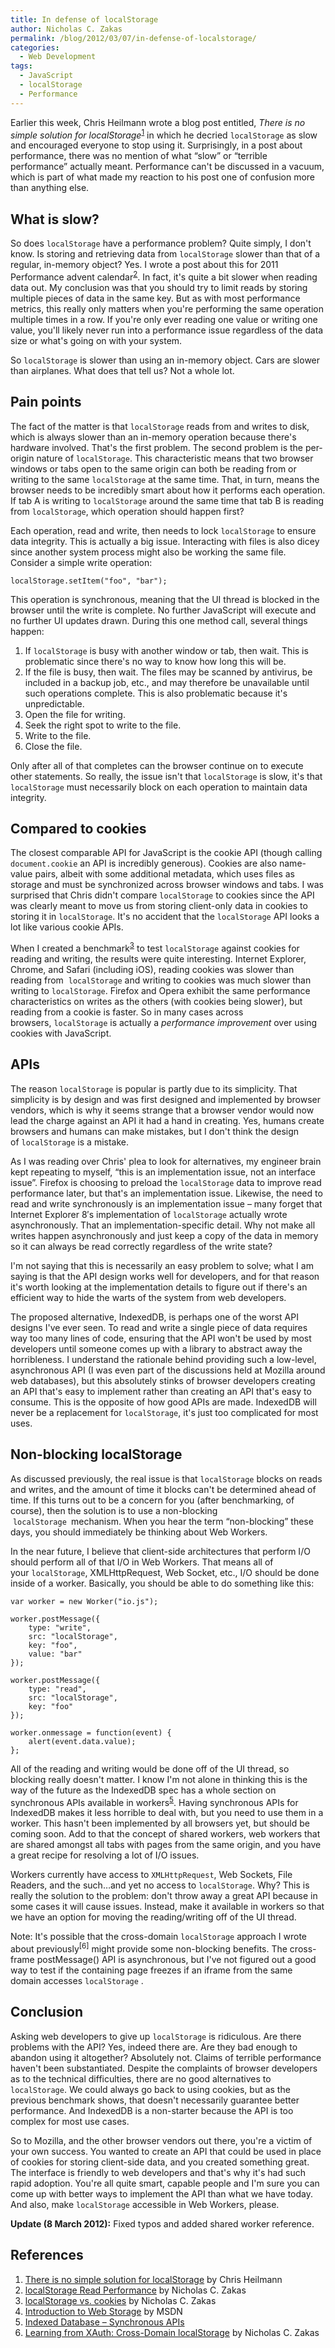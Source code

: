 ```yaml
---
title: In defense of localStorage
author: Nicholas C. Zakas
permalink: /blog/2012/03/07/in-defense-of-localstorage/
categories:
  - Web Development
tags:
  - JavaScript
  - localStorage
  - Performance
---
```

Earlier this week, Chris Heilmann wrote a blog post entitled, <cite>There is no simple solution for localStorage</cite><sup>[1]</sup> in which he decried `localStorage` as slow and encouraged everyone to stop using it. Surprisingly, in a post about performance, there was no mention of what &#8220;slow&#8221; or &#8220;terrible performance&#8221; actually meant. Performance can't be discussed in a vacuum, which is part of what made my reaction to his post one of confusion more than anything else.

## What is slow?

So does `localStorage` have a performance problem? Quite simply, I don't know. Is storing and retrieving data from `localStorage` slower than that of a regular, in-memory object? Yes. I wrote a post about this for 2011 Performance advent calendar<sup>[2]</sup>. In fact, it's quite a bit slower when reading data out. My conclusion was that you should try to limit reads by storing multiple pieces of data in the same key. But as with most performance metrics, this really only matters when you're performing the same operation multiple times in a row. If you're only ever reading one value or writing one value, you'll likely never run into a performance issue regardless of the data size or what's going on with your system.

So `localStorage` is slower than using an in-memory object. Cars are slower than airplanes. What does that tell us? Not a whole lot.

## Pain points

The fact of the matter is that `localStorage` reads from and writes to disk, which is always slower than an in-memory operation because there's hardware involved. That's the first problem. The second problem is the per-origin nature of `localStorage`. This characteristic means that two browser windows or tabs open to the same origin can both be reading from or writing to the same `localStorage` at the same time. That, in turn, means the browser needs to be incredibly smart about how it performs each operation. If tab A is writing to `localStorage` around the same time that tab B is reading from `localStorage`, which operation should happen first?

Each operation, read and write, then needs to lock `localStorage` to ensure data integrity. This is actually a big issue. Interacting with files is also dicey since another system process might also be working the same file. Consider a simple write operation:

    localStorage.setItem("foo", "bar");

This operation is synchronous, meaning that the UI thread is blocked in the browser until the write is complete. No further JavaScript will execute and no further UI updates drawn. During this one method call, several things happen:

  1. If `localStorage` is busy with another window or tab, then wait. This is problematic since there's no way to know how long this will be.
  2. If the file is busy, then wait. The files may be scanned by antivirus, be included in a backup job, etc., and may therefore be unavailable until such operations complete. This is also problematic because it's unpredictable.
  3. Open the file for writing.
  4. Seek the right spot to write to the file.
  5. Write to the file.
  6. Close the file.

Only after all of that completes can the browser continue on to execute other statements. So really, the issue isn't that `localStorage` is slow, it's that `localStorage` must necessarily block on each operation to maintain data integrity.

## Compared to cookies

The closest comparable API for JavaScript is the cookie API (though calling `document.cookie` an API is incredibly generous). Cookies are also name-value pairs, albeit with some additional metadata, which uses files as storage and must be synchronized across browser windows and tabs. I was surprised that Chris didn't compare `localStorage` to cookies since the API was clearly meant to move us from storing client-only data in cookies to storing it in `localStorage`. It's no accident that the `localStorage` API looks a lot like various cookie APIs.

When I created a benchmark<sup>[3]</sup> to test `localStorage` against cookies for reading and writing, the results were quite interesting. Internet Explorer, Chrome, and Safari (including iOS), reading cookies was slower than reading from  `localStorage` and writing to cookies was much slower than writing to `localStorage`. Firefox and Opera exhibit the same performance characteristics on writes as the others (with cookies being slower), but reading from a cookie is faster. So in many cases across browsers, `localStorage` is actually a *performance improvement* over using cookies with JavaScript.

## APIs

The reason `localStorage` is popular is partly due to its simplicity. That simplicity is by design and was first designed and implemented by browser vendors, which is why it seems strange that a browser vendor would now lead the charge against an API it had a hand in creating. Yes, humans create browsers and humans can make mistakes, but I don't think the design of `localStorage` is a mistake.

As I was reading over Chris' plea to look for alternatives, my engineer brain kept repeating to myself, &#8220;this is an implementation issue, not an interface issue&#8221;. Firefox is choosing to preload the `localStorage` data to improve read performance later, but that's an implementation issue. Likewise, the need to read and write synchronously is an implementation issue &#8211; many forget that Internet Explorer 8&#8242;s implementation of `localStorage` actually wrote asynchronously. That an implementation-specific detail. Why not make all writes happen asynchronously and just keep a copy of the data in memory so it can always be read correctly regardless of the write state?

I'm not saying that this is necessarily an easy problem to solve; what I am saying is that the API design works well for developers, and for that reason it's worth looking at the implementation details to figure out if there's an efficient way to hide the warts of the system from web developers.

The proposed alternative, IndexedDB, is perhaps one of the worst API designs I've ever seen. To read and write a single piece of data requires way too many lines of code, ensuring that the API won't be used by most developers until someone comes up with a library to abstract away the horribleness. I understand the rationale behind providing such a low-level, asynchronous API (I was even part of the discussions held at Mozilla around web databases), but this absolutely stinks of browser developers creating an API that's easy to implement rather than creating an API that's easy to consume. This is the opposite of how good APIs are made. IndexedDB will never be a replacement for `localStorage`, it's just too complicated for most uses.

## Non-blocking localStorage

As discussed previously, the real issue is that `localStorage` blocks on reads and writes, and the amount of time it blocks can't be determined ahead of time. If this turns out to be a concern for you (after benchmarking, of course), then the solution is to use a non-blocking  `localStorage `mechanism. When you hear the term &#8220;non-blocking&#8221; these days, you should immediately be thinking about Web Workers.

In the near future, I believe that client-side architectures that perform I/O should perform all of that I/O in Web Workers. That means all of your `localStorage`, XMLHttpRequest, Web Socket, etc., I/O should be done inside of a worker. Basically, you should be able to do something like this:

    var worker = new Worker("io.js"); 
    
    worker.postMessage({ 
        type: "write", 
        src: "localStorage", 
        key: "foo", 
        value: "bar"  
    }); 
    
    worker.postMessage({ 
        type: "read", 
        src: "localStorage", 
        key: "foo" 
    }); 
    
    worker.onmessage = function(event) { 
        alert(event.data.value); 
    };

All of the reading and writing would be done off of the UI thread, so blocking really doesn't matter. I know I'm not alone in thinking this is the way of the future as the IndexedDB spec has a whole section on synchronous APIs available in workers<sup>[5]</sup>. Having synchronous APIs for IndexedDB makes it less horrible to deal with, but you need to use them in a worker. This hasn't been implemented by all browsers yet, but should be coming soon. Add to that the concept of shared workers, web workers that are shared amongst all tabs with pages from the same origin, and you have a great recipe for resolving a lot of I/O issues.

Workers currently have access to `XMLHttpRequest`, Web Sockets, File Readers, and the such&#8230;and yet no access to `localStorage`. Why? This is really the solution to the problem: don't throw away a great API because in some cases it will cause issues. Instead, make it available in workers so that we have an option for moving the reading/writing off of the UI thread.

Note: It's possible that the cross-domain `localStorage` approach I wrote about previously<sup>[6]</sup> might provide some non-blocking benefits. The cross-frame postMessage() API is asynchronous, but I've not figured out a good way to test if the containing page freezes if an iframe from the same domain accesses `localStorage` .

## Conclusion

Asking web developers to give up `localStorage` is ridiculous. Are there problems with the API? Yes, indeed there are. Are they bad enough to abandon using it altogether? Absolutely not. Claims of terrible performance haven't been substantiated. Despite the complaints of browser developers as to the technical difficulties, there are no good alternatives to `localStorage`. We could always go back to using cookies, but as the previous benchmark shows, that doesn't necessarily guarantee better performance. And IndexedDB is a non-starter because the API is too complex for most use cases.

So to Mozilla, and the other browser vendors out there, you're a victim of your own success. You wanted to create an API that could be used in place of cookies for storing client-side data, and you created something great. The interface is friendly to web developers and that's why it's had such rapid adoption. You're all quite smart, capable people and I'm sure you can come up with better ways to implement the API than what we have today. And also, make `localStorage` accessible in Web Workers, please.

**Update (8 March 2012):** Fixed typos and added shared worker reference.

## References

  1. [There is no simple solution for localStorage][1] by Chris Heilmann
  2. <a title="Permanent Link to localStorage Read Performance" href="http://calendar.perfplanet.com/2011/localstorage-read-performance/" rel="bookmark">localStorage Read Performance</a> by Nicholas C. Zakas
  3. [localStorage vs. cookies][2] by Nicholas C. Zakas
  4. [Introduction to Web Storage][3] by MSDN
  5. [Indexed Database &#8211; Synchronous APIs][4]
  6. [Learning from XAuth: Cross-Domain localStorage][5] by Nicholas C. Zakas

 [1]: http://hacks.mozilla.org/2012/03/there-is-no-simple-solution-for-local-storage/
 [2]: http://jsperf.com/localstorage-vs-objects/19
 [3]: http://msdn.microsoft.com/en-us/library/cc197062(v=vs.85).aspx
 [4]: http://www.w3.org/TR/IndexedDB/#sync-database
 [5]: {{site.url}}/blog/2010/09/07/learning-from-xauth-cross-domain-localstorage/
